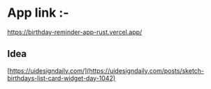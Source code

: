 # App link :-
https://birthday-reminder-app-rust.vercel.app/ 

## Idea

[https://uidesigndaily.com/](https://uidesigndaily.com/posts/sketch-birthdays-list-card-widget-day-1042)
